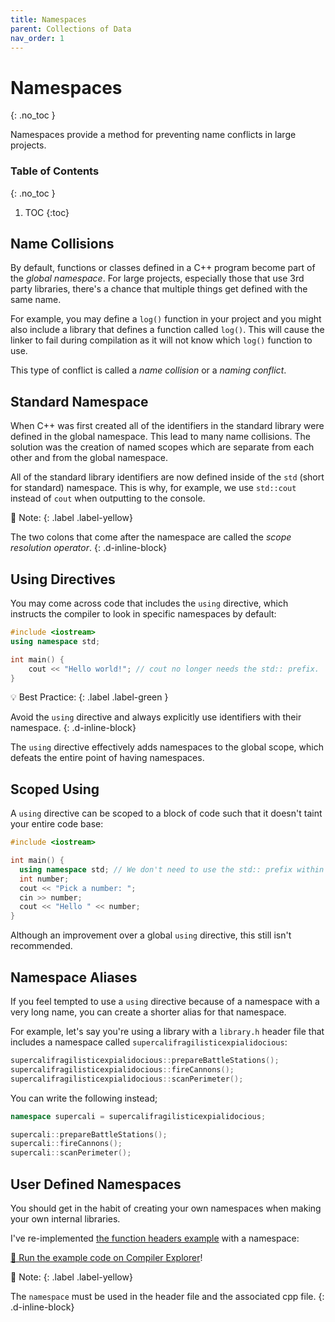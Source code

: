```yaml
---
title: Namespaces
parent: Collections of Data
nav_order: 1
---
```


<!--prettier-ignore-start-->
# Namespaces
{: .no_toc }

Namespaces provide a method for preventing name conflicts in large projects. 

### Table of Contents
{: .no_toc }

1. TOC
{:toc}

<!--prettier-ignore-end-->

## Name Collisions

By default, functions or classes defined in a C++ program become part of the _global namespace_. For large projects, especially those that use 3rd party libraries, there's a chance that multiple things get defined with the same name.

For example, you may define a `log()` function in your project and you might also include a library that defines a function called `log()`. This will cause the linker to fail during compilation as it will not know which `log()` function to use.

This type of conflict is called a _name collision_ or a _naming conflict_.

## Standard Namespace

When C++ was first created all of the identifiers in the standard library were defined in the global namespace. This lead to many name collisions. The solution was the creation of named scopes which are separate from each other and from the global namespace.

All of the standard library identifiers are now defined inside of the `std` (short for standard) namespace. This is why, for example, we use `std::cout` instead of `cout` when outputting to the console.

🎵 Note:
{: .label .label-yellow}

The two colons that come after the namespace are called the _scope resolution operator_.
{: .d-inline-block}

## Using Directives

You may come across code that includes the `using` directive, which instructs the compiler to look in specific namespaces by default:

```cpp
#include <iostream>
using namespace std;

int main() {
    cout << "Hello world!"; // cout no longer needs the std:: prefix.
}
```

💡 Best Practice:
{: .label .label-green }

Avoid the `using` directive and always explicitly use identifiers with their namespace.
{: .d-inline-block}

The `using` directive effectively adds namespaces to the global scope, which defeats the entire point of having namespaces.

## Scoped Using

A `using` directive can be scoped to a block of code such that it doesn't taint your entire code base:

```cpp
#include <iostream>

int main() {
  using namespace std; // We don't need to use the std:: prefix within main().
  int number;
  cout << "Pick a number: ";
  cin >> number;
  cout << "Hello " << number;
}
```

Although an improvement over a global `using` directive, this still isn't recommended.

## Namespace Aliases

If you feel tempted to use a `using` directive because of a namespace with a very long name, you can create a shorter alias for that namespace.

For example, let's say you're using a library with a `library.h` header file that includes a namespace called `supercalifragilisticexpialidocious`:

```cpp
supercalifragilisticexpialidocious::prepareBattleStations();
supercalifragilisticexpialidocious::fireCannons();
supercalifragilisticexpialidocious::scanPerimeter();
```

You can write the following instead;

```cpp
namespace supercali = supercalifragilisticexpialidocious;

supercali::prepareBattleStations();
supercali::fireCannons();
supercali::scanPerimeter();
```

## User Defined Namespaces

You should get in the habit of creating your own namespaces when making your own internal libraries.

I've re-implemented [the function headers example](/Programming-1-Notes/docs/05-introduction-to-cpp/08-function-basics.html#functions-and-header-files) with a namespace: 

[🚀 Run the example code on Compiler Explorer](https://godbolt.org/z/6ffsb6Eh1)!


🎵 Note:
{: .label .label-yellow}

The `namespace` must be used in the header file and the associated cpp file.
{: .d-inline-block}
